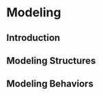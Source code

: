 <link rel="stylesheet" href="{{baseUrl}}/css/textbook.css">

<div class="website-content">

# Modeling

## Introduction
<panel header="================================================================"
    type="seamless" alt="introduction">
  <include src="introduction/index.md#main" />
</panel>

## Modeling Structures
<panel header="================================================================"
    type="seamless" alt="modeling structures">
  <include src="modelingStructures/index.md#main" />
</panel>

## Modeling Behaviors
<panel header="================================================================"
    type="seamless" alt="Modeling Behaviors">
  <include src="modelingBehaviors/index.md#main" />
</panel>

</div>
